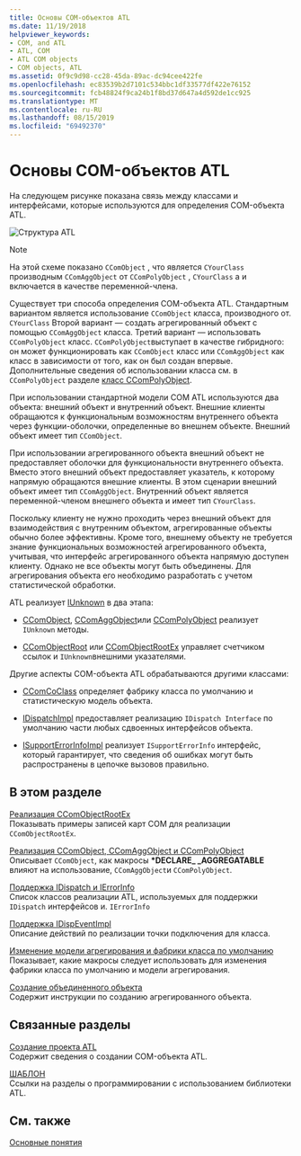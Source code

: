```yaml
---
title: Основы COM-объектов ATL
ms.date: 11/19/2018
helpviewer_keywords:
- COM, and ATL
- ATL, COM
- ATL COM objects
- COM objects, ATL
ms.assetid: 0f9c9d98-cc28-45da-89ac-dc94cee422fe
ms.openlocfilehash: ec83539b2d7101c534bbc1df33577df422e76152
ms.sourcegitcommit: fcb48824f9ca24b1f8bd37d647a4d592de1cc925
ms.translationtype: MT
ms.contentlocale: ru-RU
ms.lasthandoff: 08/15/2019
ms.locfileid: "69492370"
---
```

# <a name="fundamentals-of-atl-com-objects"></a>Основы COM-объектов ATL

На следующем рисунке показана связь между классами и интерфейсами, которые используются для определения COM-объекта ATL.

![Структура ATL](../atl/media/vc307y1.gif "Структура ATL")

> [!NOTE]
>  На этой схеме показано `CComObject` , что является `CYourClass` производным `CComAggObject` от `CComPolyObject` , `CYourClass` а и включается в качестве переменной-члена.

Существует три способа определения COM-объекта ATL. Стандартным вариантом является использование `CComObject` класса, производного от. `CYourClass` Второй вариант — создать агрегированный объект с помощью `CComAggObject` класса. Третий вариант — использовать `CComPolyObject` класс. `CComPolyObject`выступает в качестве гибридного: он может функционировать как `CComObject` класс или `CComAggObject` как класс в зависимости от того, как он был создан впервые. Дополнительные сведения об использовании класса см. в `CComPolyObject` разделе [класс CComPolyObject](../atl/reference/ccompolyobject-class.md).

При использовании стандартной модели COM ATL используются два объекта: внешний объект и внутренний объект. Внешние клиенты обращаются к функциональным возможностям внутреннего объекта через функции-оболочки, определенные во внешнем объекте. Внешний объект имеет тип `CComObject`.

При использовании агрегированного объекта внешний объект не предоставляет оболочки для функциональности внутреннего объекта. Вместо этого внешний объект предоставляет указатель, к которому напрямую обращаются внешние клиенты. В этом сценарии внешний объект имеет тип `CComAggObject`. Внутренний объект является переменной-членом внешнего объекта и имеет тип `CYourClass`.

Поскольку клиенту не нужно проходить через внешний объект для взаимодействия с внутренним объектом, агрегированные объекты обычно более эффективны. Кроме того, внешнему объекту не требуется знание функциональных возможностей агрегированного объекта, учитывая, что интерфейс агрегированного объекта напрямую доступен клиенту. Однако не все объекты могут быть объединены. Для агрегирования объекта его необходимо разработать с учетом статистической обработки.

ATL реализует [IUnknown](/windows/win32/api/unknwn/nn-unknwn-iunknown) в два этапа:

- [CComObject](../atl/reference/ccomobject-class.md), [CComAggObject](../atl/reference/ccomaggobject-class.md)или [CComPolyObject](../atl/reference/ccompolyobject-class.md) реализует `IUnknown` методы.

- [CComObjectRoot](../atl/reference/ccomobjectroot-class.md) или [CComObjectRootEx](../atl/reference/ccomobjectrootex-class.md) управляет счетчиком ссылок и `IUnknown`внешними указателями.

Другие аспекты COM-объекта ATL обрабатываются другими классами:

- [CComCoClass](../atl/reference/ccomcoclass-class.md) определяет фабрику класса по умолчанию и статистическую модель объекта.

- [IDispatchImpl](../atl/reference/idispatchimpl-class.md) предоставляет реализацию `IDispatch Interface` по умолчанию части любых сдвоенных интерфейсов объекта.

- [ISupportErrorInfoImpl](../atl/reference/isupporterrorinfoimpl-class.md) реализует `ISupportErrorInfo` интерфейс, который гарантирует, что сведения об ошибках могут быть распространены в цепочке вызовов правильно.

## <a name="in-this-section"></a>В этом разделе

[Реализация CComObjectRootEx](../atl/implementing-ccomobjectrootex.md)<br/>
Показывать примеры записей карт COM для реализации `CComObjectRootEx`.

[Реализация CComObject, CComAggObject и CComPolyObject](../atl/implementing-ccomobject-ccomaggobject-and-ccompolyobject.md)<br/>
Описывает `CComObject`, как макросы **\*DECLARE_ _AGGREGATABLE** влияют на использование, `CComAggObject`и `CComPolyObject`.

[Поддержка IDispatch и IErrorInfo](../atl/supporting-idispatch-and-ierrorinfo.md)<br/>
Список классов реализации ATL, используемых для поддержки `IDispatch` интерфейсов и. `IErrorInfo`

[Поддержка IDispEventImpl](../atl/supporting-idispeventimpl.md)<br/>
Описание действий по реализации точки подключения для класса.

[Изменение модели агрегирования и фабрики класса по умолчанию](../atl/changing-the-default-class-factory-and-aggregation-model.md)<br/>
Показывает, какие макросы следует использовать для изменения фабрики класса по умолчанию и модели агрегирования.

[Создание объединенного объекта](../atl/creating-an-aggregated-object.md)<br/>
Содержит инструкции по созданию агрегированного объекта.

## <a name="related-sections"></a>Связанные разделы

[Создание проекта ATL](../atl/reference/creating-an-atl-project.md)<br/>
Содержит сведения о создании COM-объекта ATL.

[ШАБЛОН](../atl/active-template-library-atl-concepts.md)<br/>
Ссылки на разделы о программировании с использованием библиотеки ATL.

## <a name="see-also"></a>См. также

[Основные понятия](../atl/active-template-library-atl-concepts.md)
